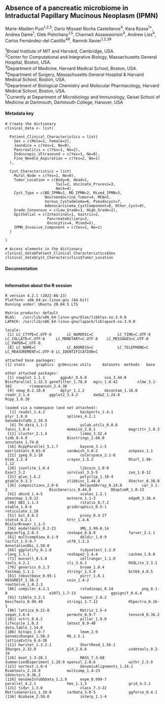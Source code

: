 ## Absence of a pancreatic microbiome in Intraductal Papillary Mucinous Neoplasm (IPMN)

Marie-Madlen Pust<sup>1,2,3</sup>, Darío Missael Rocha Castellanos<sup>4</sup>,
Kara Rzasa<sup>1*</sup>, Andrea Dame<sup>1</sup>, Gleb Pishchany<sup>1,5</sup>,
Charnwit Assawasirisin<sup>4</sup>, Andrew Liss<sup>4</sup>,
Carlos Fernández-del Castillo<sup>4#</sup>,
Ramnik Xavier<sup>1,2,3#</sup>

<sup>1</sup>Broad Institute of MIT and Harvard, Cambridge, USA. <br>
<sup>2</sup>Center for Computational and Integrative Biology, Massachusetts General Hospital, Boston, USA.<br>
<sup>3</sup>Department of Medicine, Harvard Medical School, Boston, USA.<br>
<sup>4</sup>Department of Surgery, Massachusetts General Hospital & Harvard Medical School, Boston, USA.<br>
<sup>5</sup>Department of Biological Chemistry and Molecular Pharmacology, Harvard Medical School, Boston, USA.<br>
<sup>*</sup>Currently at Department of Microbiology and Immunology, Geisel School of Medicine at Dartmouth, Dartmouth College, Hanover, USA<br>



#### Metadata key
```
# Create the dictionary
clinical_data <- list(
  
  Patient_Clinical_Characteristics = list(
    Sex = c(Male=1, Female=2),
    Jaundice = c(Yes=1, No=0),
    Pancreatitis = c(Yes=1, No=2),
    Endoscopic_Ultrasound = c(Yes=1, No=0),
    Fine_Needle_Aspiration = c(Yes=2, No=1)
  ),
  
  Cyst_Characteristics = list(
    Mural_Node = c(Yes=1, No=0),
    Tumor_Location = c(Body=0, Head=1,
                       Tail=2, Uncinate_Process=3,
                       Neck=4),
    Cyst_Type = c(BD_IPMN=1, MD_IPMN=2, Mixed_IPMN=3,
                  Neuroendocrine_Tumor=4, MCN=5,
                  Serous_Cystadenoma=6, Pseudocyst=7,
                  Adenocarcinoma_CystComponent=8, Other_Cyst=9),
    Grade_Consensus = c(Low_Grade=1, High_Grade=2),
    Epithelial = c(Intestinal=1, Gastric=2,
                   Pancreatobiliary=3,
                   Oncocytic=4, Mixed=5),
    IPMN_Invasive_Component = c(Yes=2, No=1)
  )
  
)

# Access elements in the dictionary
clinical_data$Patient_Clinical_Characteristics$Sex
clinical_data$Cyst_Characteristics$Tumor_Location
```

#### Documentation
```

```


#### Information about the R session <br>
```
R version 4.2.1 (2022-06-23)
Platform: x86_64-pc-linux-gnu (64-bit)
Running under: Ubuntu 20.04.5 LTS

Matrix products: default
BLAS:   /usr/lib/x86_64-linux-gnu/blas/libblas.so.3.9.0
LAPACK: /usr/lib/x86_64-linux-gnu/lapack/liblapack.so.3.9.0

locale:
 [1] LC_CTYPE=C.UTF-8       LC_NUMERIC=C           LC_TIME=C.UTF-8        LC_COLLATE=C.UTF-8     LC_MONETARY=C.UTF-8    LC_MESSAGES=C.UTF-8    LC_PAPER=C.UTF-8      
 [8] LC_NAME=C              LC_ADDRESS=C           LC_TELEPHONE=C         LC_MEASUREMENT=C.UTF-8 LC_IDENTIFICATION=C   

attached base packages:
[1] stats     graphics  grDevices utils     datasets  methods   base     

other attached packages:
 [1] cowplot_1.1.1       ggpubr_0.6.0        sva_3.44.0          BiocParallel_1.32.5 genefilter_1.78.0   mgcv_1.8-42         nlme_3.1-162        rcompanion_2.4.30  
 [9] umap_0.2.10.0       dplyr_1.1.2         decontam_1.16.0     readr_2.1.4         ggplot2_3.4.2       dada2_1.24.0        Rcpp_1.0.10        

loaded via a namespace (and not attached):
  [1] readxl_1.4.2                backports_1.4.1             plyr_1.8.8                  splines_4.2.1               GenomeInfoDb_1.34.9        
  [6] TH.data_1.1-2               yulab.utils_0.0.6           fansi_1.0.4                 memoise_2.0.1               magrittr_2.0.3             
 [11] cluster_2.1.4               limma_3.52.4                tzdb_0.4.0                  Biostrings_2.66.0           annotate_1.74.0            
 [16] RcppParallel_5.1.7          bayesm_3.1-5                matrixStats_0.63.0          sandwich_3.0-2              askpass_1.1                
 [21] jpeg_0.1-10                 colorspace_2.1-0            blob_1.2.4                  crayon_1.5.2                RCurl_1.98-1.12            
 [26] jsonlite_1.8.4              libcoin_1.0-9               Exact_3.2                   survival_3.5-5              zoo_1.8-12                 
 [31] glue_1.6.2                  polyclip_1.10-4             gtable_0.3.3                zlibbioc_1.44.0             XVector_0.38.0             
 [36] compositions_2.0-6          DelayedArray_0.24.0         car_3.1-2                   BiocGenerics_0.44.0         DEoptimR_1.0-13            
 [41] abind_1.4-5                 scales_1.2.1                pheatmap_1.0.12             mvtnorm_1.1-3               edgeR_3.38.4               
 [46] DBI_1.1.3                   rstatix_0.7.2               xtable_1.8-4                gridGraphics_0.5-1          reticulate_1.28            
 [51] bit_4.0.5                   proxy_0.4-27                stats4_4.2.1                httr_1.4.6                  RColorBrewer_1.1-3         
 [56] modeltools_0.2-23           XML_3.99-0.14               pkgconfig_2.0.3             reshape_0.8.9               farver_2.1.1               
 [61] multcompView_0.1-9          deldir_1.0-9                locfit_1.5-9.7              utf8_1.2.3                  AnnotationDbi_1.58.0       
 [66] ggplotify_0.1.0             tidyselect_1.2.0            rlang_1.1.1                 reshape2_1.4.4              cachem_1.0.8               
 [71] munsell_0.5.0               cellranger_1.1.0            tools_4.2.1                 cli_3.6.1                   RSQLite_2.3.1              
 [76] generics_0.1.3              broom_1.0.4                 fastmap_1.1.1               stringr_1.5.0               bit64_4.0.5                
 [81] robustbase_0.95-1           purrr_1.0.1                 KEGGREST_1.36.3             coin_1.4-2                  rootSolve_1.8.2.3          
 [86] compiler_4.2.1              rstudioapi_0.14             png_0.1-8                   e1071_1.7-13                ggsignif_0.6.4             
 [91] tibble_3.2.1                tweenr_2.0.2                DescTools_0.99.49           stringi_1.7.12              RSpectra_0.16-1            
 [96] lattice_0.21-8              Matrix_1.5-4                vegan_2.6-4                 permute_0.9-7               tensorA_0.36.2             
[101] vctrs_0.6.2                 pillar_1.9.0                lifecycle_1.0.3             lmtest_0.9-40               data.table_1.14.8          
[106] bitops_1.0-7                lmom_2.9                    GenomicRanges_1.50.2        R6_2.5.1                    latticeExtra_0.6-30        
[111] hwriter_1.3.2.1             ShortRead_1.56.1            IRanges_2.32.0              gld_2.6.6                   codetools_0.2-19           
[116] boot_1.3-28.1               MASS_7.3-60                 SummarizedExperiment_1.28.0 openssl_2.0.6               withr_2.5.0                
[121] nortest_1.0-4               GenomicAlignments_1.34.1    Rsamtools_2.14.0            multcomp_1.4-23             S4Vectors_0.36.2           
[126] GenomeInfoDbData_1.2.9      expm_0.999-7                parallel_4.2.1              hms_1.1.3                   grid_4.2.1                 
[131] tidyr_1.3.0                 class_7.3-22                MatrixGenerics_1.10.0       carData_3.0-5               ggforce_0.4.1              
[136] Biobase_2.58.0              interp_1.1-4

```
